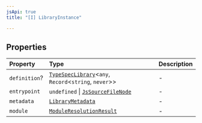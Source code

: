 ```yaml
---
jsApi: true
title: "[I] LibraryInstance"

---
```

## Properties

| Property | Type | Description |
| :------ | :------ | :------ |
| `definition`? | [`TypeSpecLibrary`](TypeSpecLibrary.md)<`any`, `Record`<`string`, `never`\>\> | - |
| `entrypoint` | `undefined` \| [`JsSourceFileNode`](JsSourceFileNode.md) | - |
| `metadata` | [`LibraryMetadata`](../type-aliases/LibraryMetadata.md) | - |
| `module` | [`ModuleResolutionResult`](../type-aliases/ModuleResolutionResult.md) | - |
